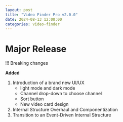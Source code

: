 ```yaml
---
layout: post
title: "Video Finder Pro v2.0.0"
date: 2024-08-13 12:00:00
categories: video-finder
---
```


# Major Release

!!! Breaking changes

**Added**

1. Introduction of a brand new UI/UX
    - light mode and dark mode
    - Channel drop-down to choose channel
    - Sort button
    - New video card design
2. Internal Structure Overhaul and Componentization
3. Transition to an Event-Driven Internal Structure
